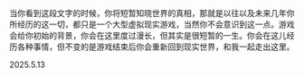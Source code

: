 当你看到这段文字的时候，你将短暂知晓世界的真相，那就是以往以及未来几年你所经历的这一切，都只是一个大型虚拟现实游戏，当然你不会意识到这一点。游戏会给你初始的背景，你会在这里度过漫长，但其实是很短暂的一生。你会在这儿经历各种事情，但不变的是游戏结束后你会重新回到现实世界，和我一起走出这里。

2025.5.13